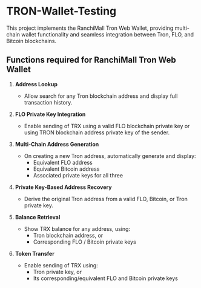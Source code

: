 # TRON-Wallet-Testing

This project implements the RanchiMall Tron Web Wallet, providing multi-chain wallet functionality and seamless integration between Tron, FLO, and Bitcoin blockchains.

## Functions required for RanchiMall Tron Web Wallet

1. **Address Lookup**

   - Allow search for any Tron blockchain address and display full transaction history.

2. **FLO Private Key Integration**

   - Enable sending of TRX using a valid FLO blockchain private key or using TRON blockchain address private key of the sender.

3. **Multi-Chain Address Generation**

   - On creating a new Tron address, automatically generate and display:
     - Equivalent FLO address
     - Equivalent Bitcoin address
     - Associated private keys for all three

4. **Private Key-Based Address Recovery**

   - Derive the original Tron address from a valid FLO, Bitcoin, or Tron private key.

5. **Balance Retrieval**

   - Show TRX balance for any address, using:
     - Tron blockchain address, or
     - Corresponding FLO / Bitcoin private keys

6. **Token Transfer**
   - Enable sending of TRX using:
     - Tron private key, or
     - Its corresponding/equivalent FLO and Bitcoin private keys

